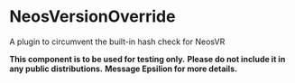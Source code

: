 # NeosVersionOverride
A plugin to circumvent the built-in hash check for NeosVR

**This component is to be used for testing only.**
**Please do not include it in any public distributions.**
**Message Epsilion for more details.**

